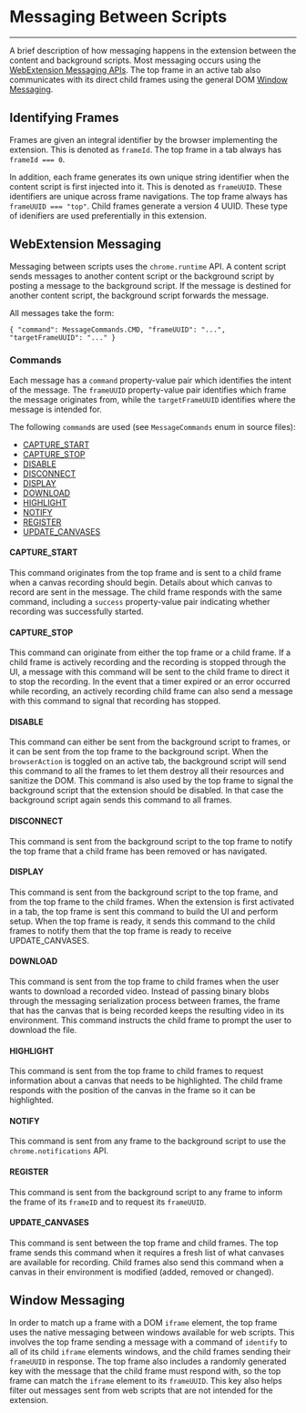 # Messaging Between Scripts

---

A brief description of how messaging happens in the extension between the
content and background scripts. Most messaging occurs using the
[WebExtension Messaging APIs](#webext_msg). The top frame in an active tab
also communicates with its direct child frames using the general DOM
[Window Messaging](#window_msg).

## Identifying Frames

Frames are given an integral identifier by the browser implementing the
extension. This is denoted as `frameId`. The top frame in a tab always has
`frameId === 0`.

In addition, each frame generates its own unique string identifier
when the content script is first injected into it. This is denoted as
`frameUUID`. These identifiers are unique across frame navigations. The top
frame always has `frameUUID === "top"`. Child frames generate a version 4
UUID. These type of idenifiers are used preferentially in this extension.

## WebExtension Messaging <a name="webext_msg"></a>

Messaging between scripts uses the `chrome.runtime` API. A content script
sends messages to another content script or the background script by
posting a message to the background script. If the message is destined for
another content script, the background script forwards the message.

All messages take the form:

`{
  "command": MessageCommands.CMD,
  "frameUUID": "...",
  "targetFrameUUID": "..."
}`

### Commands

Each message has a `command` property-value pair which identifies the intent
of the message. The `frameUUID` property-value pair identifies which frame
the message originates from, while the `targetFrameUUID` identifies where
the message is intended for.

The following `command`s are used (see `MessageCommands` enum in source files):
- [CAPTURE_START](#capture_start)
- [CAPTURE_STOP](#capture_stop)
- [DISABLE](#disable)
- [DISCONNECT](#disconnect)
- [DISPLAY](#display)
- [DOWNLOAD](#download)
- [HIGHLIGHT](#highlight)
- [NOTIFY](#notify)
- [REGISTER](#register)
- [UPDATE_CANVASES](#update_canvases)

#### CAPTURE_START <a name="capture_start"></a>

This command originates from the top frame and is sent to a child frame when a
canvas recording should begin. Details about which canvas to record are sent in
the message. The child frame responds with the same command, including a
`success` property-value pair indicating whether recording was successfully
started.

#### CAPTURE_STOP <a name="capture_stop"></a>

This command can originate from either the top frame or a child frame. If a
child frame is actively recording and the recording is stopped through the UI,
a message with this command will be sent to the child frame to direct it to
stop the recording. In the event that a timer expired or an error occurred
while recording, an actively recording child frame can also send a message with
this command to signal that recording has stopped.

#### DISABLE <a name="disable"></a>

This command can either be sent from the background script to frames, or
it can be sent from the top frame to the background script. When the
`browserAction` is toggled on an active tab, the background script will send
this command to all the frames to let them destroy all their resources and
sanitize the DOM. This command is also used by the top frame to signal the
background script that the extension should be disabled. In that case the
background script again sends this command to all frames.

#### DISCONNECT <a name="disconnect"></a>

This command is sent from the background script to the top frame to notify
the top frame that a child frame has been removed or has navigated.

#### DISPLAY <a name="display"></a>

This command is sent from the background script to the top frame, and from the
top frame to the child frames. When the extension is first activated in a tab,
the top frame is sent this command to build the UI and perform setup. When
the top frame is ready, it sends this command to the child frames to notify
them that the top frame is ready to receive UPDATE_CANVASES.

#### DOWNLOAD <a name="download"></a>

This command is sent from the top frame to child frames when the user wants to
download a recorded video. Instead of passing binary blobs through the
messaging serialization process between frames, the frame that has the canvas
that is being recorded keeps the resulting video in its environment. This
command instructs the child frame to prompt the user to download the file.

#### HIGHLIGHT <a name="highlight"></a>

This command is sent from the top frame to child frames to request
information about a canvas that needs to be highlighted. The child frame
responds with the position of the canvas in the frame so it can be
highlighted.

#### NOTIFY <a name="notify"></a>

This command is sent from any frame to the background script to use the
`chrome.notifications` API.

#### REGISTER <a name="register"></a>

This command is sent from the background script to any frame to inform the
frame of its `frameID` and to request its `frameUUID`.

#### UPDATE_CANVASES <a name="update_canvases"></a>

This command is sent between the top frame and child frames. The top frame
sends this command when it requires a fresh list of what canvases are available
for recording. Child frames also send this command when a canvas in their
environment is modified (added, removed or changed).


## Window Messaging <a name="window_msg"></a>

In order to match up a frame with a DOM `iframe` element, the top frame uses
the native messaging between windows available for web scripts. This involves
the top frame sending a message with a command of `identify` to all of its
child `iframe` elements windows, and the child frames sending their `frameUUID`
in response. The top frame also includes a randomly generated key with the
message that the child frame must respond with, so the top frame can match
the `iframe` element to its `frameUUID`. This key also helps filter out
messages sent from web scripts that are not intended for the extension.
